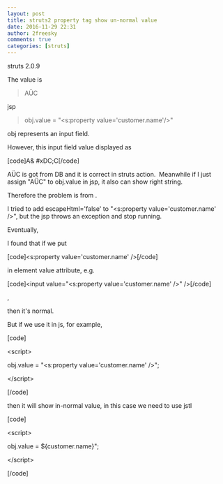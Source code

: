 ```yaml
---
layout: post
title: struts2 property tag show un-normal value
date: 2016-11-29 22:31
author: 2freesky
comments: true
categories: [struts]
---
```

struts 2.0.9

The value is
<blockquote>AÜC</blockquote>
jsp
<blockquote>obj.value = "&lt;s:property value='customer.name'/&gt;"</blockquote>
obj represents an input field.

However, this input field value displayed as

[code]A&amp; #xDC;C[/code]

AÜC is got from DB and it is correct in struts action.  Meanwhile if I just assign "AÜC" to obj.value in jsp, it also can show right string.

Therefore the problem is from .

I tried to add escapeHtml='false' to "&lt;s:property value='customer.name' /&gt;", but the jsp throws an exception and stop running.

Eventually,

I found that if we put

[code]&lt;s:property value='customer.name' /&gt;[/code]

in element value attribute, e.g.

[code]&lt;input value=&quot;&lt;s:property value='customer.name' /&gt;&quot; /&gt;[/code]

,

then it's normal.

But if we use it in js, for example,

[code]

&lt;script&gt;

obj.value = &quot;&lt;s:property value='customer.name' /&gt;&quot;;

&lt;/script&gt;

[/code]

then it will show in-normal value, in this case we need to use jstl

[code]

&lt;script&gt;

obj.value = ${customer.name}&quot;;

&lt;/script&gt;

[/code]


